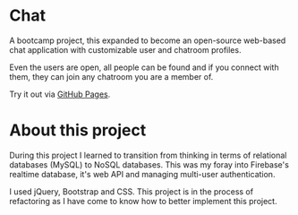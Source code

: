 # Chat

A bootcamp project, this expanded to become an open-source web-based chat application with customizable user and chatroom profiles.

Even the users are open, all people can be found and if you connect with them, they can join any chatroom you are a member of.

Try it out via [GitHub Pages](https://jamesmonks.github.io/Chat/).

# About this project

During this project I learned to transition from thinking in terms of relational databases (MySQL) to NoSQL databases. This was my foray into Firebase's realtime database, it's web API and managing multi-user authentication.

I used jQuery, Bootstrap and CSS. This project is in the process of refactoring as I have come to know how to better implement this project.